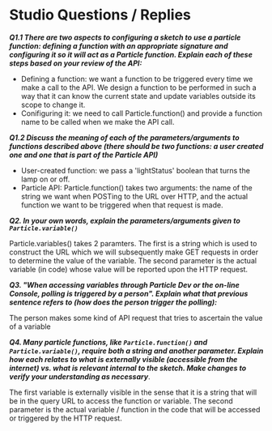 # Studio Questions / Replies

***Q1.1 There are two aspects to configuring a sketch to use a particle function:  defining a function with an appropriate signature and configuring it so it will act as a Particle function.  Explain each of these steps based on your review of the API:***

* Defining a function: we want a function to be triggered every time we make a call to the API. We design a function to be performed in such a way that it can know the current state and update variables outside its scope to change it.
* Conifiguring it: we need to call Particle.function() and provide a function name to be called when we make the API call.

***Q1.2 Discuss the meaning of each of the parameters/arguments to functions described above (there should be two functions: a user created one and one that is part of the Particle API)***

* User-created function: we pass a 'lightStatus' boolean that turns the lamp on or off.
* Particle API: Particle.function() takes two arguments: the name of the string we want when POSTing to the URL over HTTP, and the actual function we want to be triggered when that request is made.

***Q2. In your own words, explain the parameters/arguments given to `Particle.variable()`***

Particle.variables() takes 2 paramters. The first is a string which is used to construct the URL which we will subsequently make GET requests in order to determine the value of the variable. The second parameter is the actual variable (in code) whose value will be reported upon the HTTP request.

***Q3. "When accessing variables through Particle Dev or the on-line Console, polling is triggered by a person".  Explain what that previous sentence refers to (how does the person trigger the polling):***

The person makes some kind of API request that tries to ascertain the value of a variable

***Q4. Many particle functions, like `Particle.function()` and `Particle.variable()`, require both a string and another parameter.  Explain how each relates to what is externally visible (accessible from the internet) vs. what is relevant internal to the sketch.  Make changes to verify your understanding as necessary***.

The first variable is externally visible in the sense that it is a string that will be in the query URL to access the function or variable. The second parameter is the actual variable / function in the code that will be accessed or triggered by the HTTP request.
